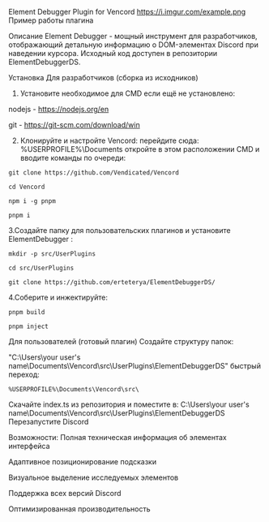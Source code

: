 Element Debugger Plugin for Vencord
https://i.imgur.com/example.png
Пример работы плагина

Описание
Element Debugger - мощный инструмент для разработчиков, отображающий детальную информацию о DOM-элементах Discord при наведении курсора. Исходный код доступен в репозитории ElementDebuggerDS.

Установка
Для разработчиков (сборка из исходников)
1. Установите необходимое для CMD если ещё не установлено:

nodejs - https://nodejs.org/en

git - https://git-scm.com/download/win
 
2. Клонируйте и настройте Vencord:
перейдите сюда: %USERPROFILE%\Documents
откройте в этом расположении CMD и вводите команды по очереди:
```
git clone https://github.com/Vendicated/Vencord
```
```
cd Vencord
```
```
npm i -g pnpm
```
```
pnpm i
```
3.Создайте папку для пользовательских плагинов и установите ElementDebugger :
```
mkdir -p src/UserPlugins
```
```
cd src/UserPlugins
```
```
git clone https://github.com/erteterya/ElementDebuggerDS/
```
4.Соберите и инжектируйте:
```
pnpm build
```
```
pnpm inject
```
Для пользователей (готовый плагин)
Создайте структуру папок:

 "C:\Users\your user's name\Documents\Vencord\src\UserPlugins\ElementDebuggerDS"
быстрый переход:
``` 
%USERPROFILE%\Documents\Vencord\src\
```
Скачайте index.ts из репозитория и поместите в:
C:\Users\your user's name\Documents\Vencord\src\UserPlugins\ElementDebuggerDS\
Перезапустите Discord

Возможности:
Полная техническая информация об элементах интерфейса

Адаптивное позиционирование подсказки

Визуальное выделение исследуемых элементов

Поддержка всех версий Discord

Оптимизированная производительность
